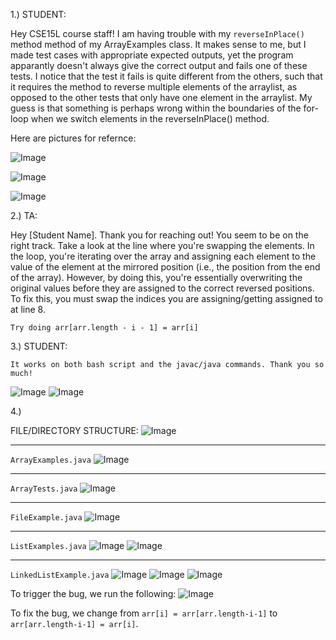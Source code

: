 1.) STUDENT:

Hey CSE15L course staff!
  I am having trouble with my `reverseInPlace()` method method of my ArrayExamples class. It makes sense to me, but I made test cases with appropriate expected outputs, yet the program apparantly doesn't always give the correct output and fails one of these tests. I notice that the test it fails is quite different from the others, such that it requires the method to reverse multiple elements of the arraylist, as opposed to the other tests that only have one element in the arraylist. My guess is that something is perhaps wrong within the boundaries of the for-loop when we switch elements in the reverseInPlace() method.

  Here are pictures for refernce:

  ![Image](ArrayExamples)  

  ![Image](ArrayTests)

  ![Image](Trigger)


  

2.) TA:

  Hey [Student Name].
    Thank you for reaching out! You seem to be on the right track. Take a look at the line where you're swapping the elements. In the loop, you're iterating over the array and assigning each element to the value of the element at the mirrored position (i.e., the position from the end of the array). However, by doing this, you're essentially overwriting the original values before they are assigned to the correct reversed positions. To fix this, you must swap the indices you are assigning/getting assigned to at line 8.
    
    Try doing arr[arr.length - i - 1] = arr[i]

    


3.) STUDENT:

    It works on both bash script and the javac/java commands. Thank you so much!

   ![Image](Success)
   ![Image](bashing)







4.)

FILE/DIRECTORY STRUCTURE:
![Image](Struc)

----------------------------------------------------------------------------------------------------------------------------------------------------------------

`ArrayExamples.java`
  ![Image](ArrayExamples)

----------------------------------------------------------------------------------------------------------------------------------------------------------------
`ArrayTests.java`
  ![Image](ArrayTests)
  
----------------------------------------------------------------------------------------------------------------------------------------------------------------

`FileExample.java`
  ![Image](FileExample)
  
----------------------------------------------------------------------------------------------------------------------------------------------------------------
`ListExamples.java`
![Image](linkedlist1)
![Image](linkedlist2)

----------------------------------------------------------------------------------------------------------------------------------------------------------------
`LinkedListExample.java`
![Image](list1)
![Image](list2)
![Image](list3)




To trigger the bug, we run the following:
![Image](Trigger)


To fix the bug, we change from `arr[i] = arr[arr.length-i-1]` to `arr[arr.length-i-1] = arr[i]`.

